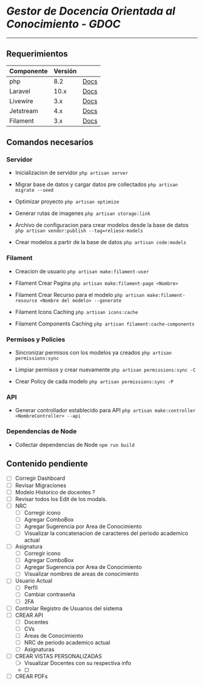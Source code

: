 # _Gestor de Docencia Orientada al Conocimiento - GDOC_

---

## Requerimientos

| **Componente** | **Versión** |                                                         |
| -------------- | ----------- | ------------------------------------------------------- |
| php            | 8.2         | [Docs](https://www.php.net/)                            |
| Laravel        | 10.x        | [Docs](https://laravel.com/)                            |
| Livewire       | 3.x         | [Docs](https://livewire.laravel.com/docs)               |
| Jetstream      | 4.x         | [Docs](https://jetstream.laravel.com/installation.html) |
| Filament       | 3.x         | [Docs](https://filamentphp.com/docs)                    |

## Comandos necesarios

### Servidor

-   Inicializacion de servidor
    `php artisan server`

-   Migrar base de datos y cargar datos pre collectados
    `php artisan migrate --seed`

-   Optimizar proyecto
    `php artisan optimize`

-   Generar rutas de imagenes
    `php artisan storage:link`

-   Archivo de configuracion para crear modelos desde la base de datos
    `php artisan vendor:publish --tag=reliese-models`

-   Crear modelos a partir de la base de datos
    `php artisan code:models`

### Filament

-   Creacion de usuario
    `php artisan make:filament-user`

-   Filament Crear Pagina
    `php artisan make:filament-page <Nombre>`

-   Filament Crear Recurso para el modelo
    `php artisan make:filament-resource <Nombre del modelo> --generate`

-   Filament Icons Caching
    `php artisan icons:cache`

-   Filament Components Caching
    `php artisan filament:cache-components`

### Permisos y Policies

-   Sincronizar permisos con los modelos ya creados
    `php artisan permissions:sync`

-   Limpiar permisos y crear nuevamente
    `php artisan permissions:sync -C`

*   Crear Policy de cada modelo
```php artisan permissions:sync -P```

### API

-   Generar controllador establecido para API
    `php artisan make:controller <NombreController> --api`

### Dependencias de Node

-   Collectar dependencias de Node
    `npm run build`

## Contenido pendiente

-   [ ] Corregir Dashboard
-   [ ] Revisar Migraciones
-   [ ] Modelo Historico de docentes ?
-   [ ] Revisar todos los Edit de los modals.
-   [ ] NRC
    -   [ ] Corregir icono
    -   [ ] Agregar ComboBox
    -   [ ] Agregar Sugerencia por Area de Conocimiento
    -   [ ] Visualizar la concatenacion de caracteres del periodo academico actual
-   [ ] Asignatura
    -   [ ] Corregir icono
    -   [ ] Agregar ComboBox
    -   [ ] Agregar Sugerencia por Area de Conocimiento
    -   [ ] Visualizar nombres de areas de conocimiento
-   [ ] Usuario Actual
    -   [ ] Perfil
    -   [ ] Cambiar contraseña
    -   [ ] 2FA
-   [ ] Controlar Registro de Usuarios del sistema
-   [ ] CREAR API
    -   [ ] Docentes
    -   [ ] CVs
    -   [ ] Áreas de Conocimiento
    -   [ ] NRC de periodo academico actual
    -   [ ] Asignaturas
-   [ ] CREAR VISTAS PERSONALIZADAS
    -   [ ] Visualizar Docentes con su respectiva info
    -   [ ]
-   [ ] CREAR PDFs
```
